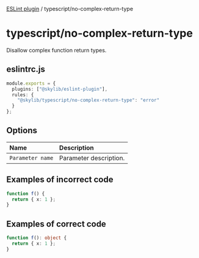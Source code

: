 [ESLint plugin](index.md) / typescript/no-complex-return-type

# typescript/no-complex-return-type

Disallow complex function return types.

## eslintrc.js

```ts
module.exports = {
  plugins: ["@skylib/eslint-plugin"],
  rules: {
    "@skylib/typescript/no-complex-return-type": "error"
  }
};
```

## Options

| Name | Description |
| :------ | :------ |
| `Parameter name` | Parameter description. |


## Examples of incorrect code

```ts
function f() {
  return { x: 1 };
}
```

## Examples of correct code

```ts
function f(): object {
  return { x: 1 };
}
```

